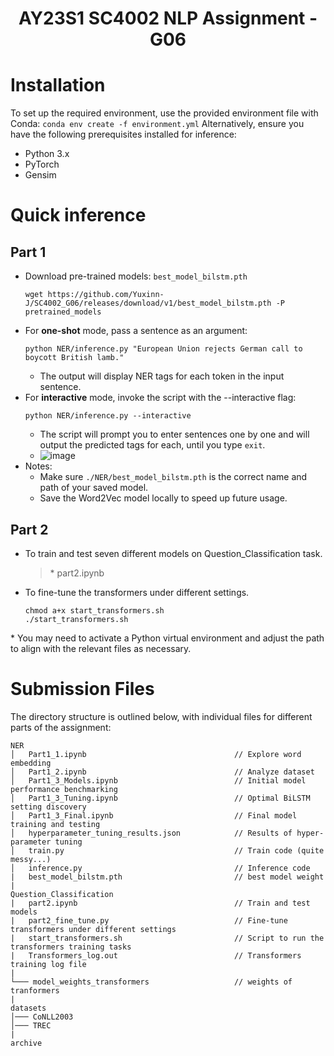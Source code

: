 <div align="center">
  <h1>AY23S1 SC4002 NLP Assignment - G06</h1>
</div>


# Installation
To set up the required environment, use the provided environment file with Conda:
`conda env create -f environment.yml`
Alternatively, ensure you have the following prerequisites installed for inference:
- Python 3.x
- PyTorch
- Gensim

# Quick inference
## Part 1
- Download pre-trained models: `best_model_bilstm.pth` 
  ```
  wget https://github.com/Yuxinn-J/SC4002_G06/releases/download/v1/best_model_bilstm.pth -P pretrained_models
  ```
- For **one-shot** mode, pass a sentence as an argument:
  ```
  python NER/inference.py "European Union rejects German call to boycott British lamb."
  ```
  - The output will display NER tags for each token in the input sentence.
- For **interactive** mode, invoke the script with the --interactive flag:
  ```
  python NER/inference.py --interactive
  ```
  - The script will prompt you to enter sentences one by one and will output the predicted tags for each, until you type `exit`.
  - ![image](https://github.com/Yuxinn-J/SC4002_G06/assets/73170270/5869c062-987e-43c3-8d28-663fc71137e7)
- Notes:
  - Make sure `./NER/best_model_bilstm.pth` is the correct name and path of your saved model.
  - Save the Word2Vec model locally  to speed up future usage.

## Part 2

- To train and test seven different models on Question_Classification task.

  > \* part2.ipynb

- To fine-tune the transformers under different settings.

  ```
  chmod a+x start_transformers.sh
  ./start_transformers.sh
  ```

\* You may need to activate a Python virtual environment and adjust the path to align with the relevant files as necessary.

# Submission Files

The directory structure is outlined below, with individual files for different parts of the assignment:

```
NER
│   Part1_1.ipynb                                 // Explore word embedding
│   Part1_2.ipynb                                 // Analyze dataset                 
│   Part1_3_Models.ipynb                          // Initial model performance benchmarking
│   Part1_3_Tuning.ipynb                          // Optimal BiLSTM setting discovery
│   Part1_3_Final.ipynb                           // Final model training and testing
│   hyperparameter_tuning_results.json            // Results of hyper-parameter tuning
│   train.py                                      // Train code (quite messy...)
│   inference.py                                  // Inference code
|   best_model_bilstm.pth                         // best model weight
|
Question_Classification
|   part2.ipynb                                   // Train and test models
|   part2_fine_tune.py                            // Fine-tune transformers under different settings
|   start_transformers.sh                         // Script to run the transformers training tasks
|   Transformers_log.out                          // Transformers training log file
|   
└─── model_weights_transformers                   // weights of tranformers 
|
datasets
│─── CoNLL2003
│─── TREC
|
archive
```

